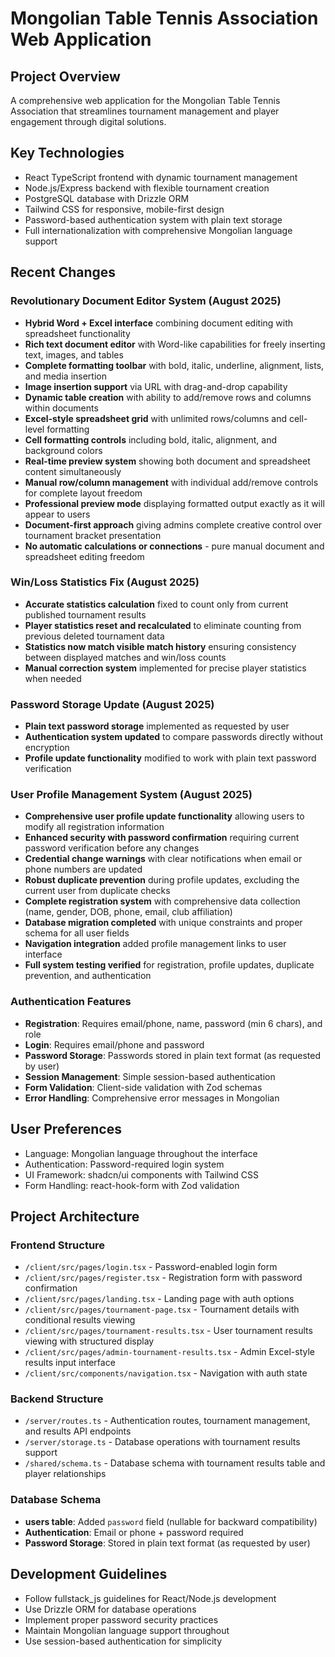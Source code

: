 # Mongolian Table Tennis Association Web Application

## Project Overview
A comprehensive web application for the Mongolian Table Tennis Association that streamlines tournament management and player engagement through digital solutions.

## Key Technologies
- React TypeScript frontend with dynamic tournament management
- Node.js/Express backend with flexible tournament creation
- PostgreSQL database with Drizzle ORM
- Tailwind CSS for responsive, mobile-first design
- Password-based authentication system with plain text storage
- Full internationalization with comprehensive Mongolian language support

## Recent Changes

### Revolutionary Document Editor System (August 2025) 
- **Hybrid Word + Excel interface** combining document editing with spreadsheet functionality
- **Rich text document editor** with Word-like capabilities for freely inserting text, images, and tables
- **Complete formatting toolbar** with bold, italic, underline, alignment, lists, and media insertion
- **Image insertion support** via URL with drag-and-drop capability
- **Dynamic table creation** with ability to add/remove rows and columns within documents
- **Excel-style spreadsheet grid** with unlimited rows/columns and cell-level formatting
- **Cell formatting controls** including bold, italic, alignment, and background colors
- **Real-time preview system** showing both document and spreadsheet content simultaneously
- **Manual row/column management** with individual add/remove controls for complete layout freedom
- **Professional preview mode** displaying formatted output exactly as it will appear to users
- **Document-first approach** giving admins complete creative control over tournament bracket presentation
- **No automatic calculations or connections** - pure manual document and spreadsheet editing freedom

### Win/Loss Statistics Fix (August 2025)
- **Accurate statistics calculation** fixed to count only from current published tournament results
- **Player statistics reset and recalculated** to eliminate counting from previous deleted tournament data
- **Statistics now match visible match history** ensuring consistency between displayed matches and win/loss counts
- **Manual correction system** implemented for precise player statistics when needed

### Password Storage Update (August 2025)
- **Plain text password storage** implemented as requested by user
- **Authentication system updated** to compare passwords directly without encryption
- **Profile update functionality** modified to work with plain text password verification

### User Profile Management System (August 2025)
- **Comprehensive user profile update functionality** allowing users to modify all registration information
- **Enhanced security with password confirmation** requiring current password verification before any changes
- **Credential change warnings** with clear notifications when email or phone numbers are updated
- **Robust duplicate prevention** during profile updates, excluding the current user from duplicate checks
- **Complete registration system** with comprehensive data collection (name, gender, DOB, phone, email, club affiliation)
- **Database migration completed** with unique constraints and proper schema for all user fields
- **Navigation integration** added profile management links to user interface
- **Full system testing verified** for registration, profile updates, duplicate prevention, and authentication

### Authentication Features
- **Registration**: Requires email/phone, name, password (min 6 chars), and role
- **Login**: Requires email/phone and password
- **Password Storage**: Passwords stored in plain text format (as requested by user)
- **Session Management**: Simple session-based authentication
- **Form Validation**: Client-side validation with Zod schemas
- **Error Handling**: Comprehensive error messages in Mongolian

## User Preferences
- Language: Mongolian language throughout the interface
- Authentication: Password-required login system
- UI Framework: shadcn/ui components with Tailwind CSS
- Form Handling: react-hook-form with Zod validation

## Project Architecture

### Frontend Structure
- `/client/src/pages/login.tsx` - Password-enabled login form
- `/client/src/pages/register.tsx` - Registration form with password confirmation
- `/client/src/pages/landing.tsx` - Landing page with auth options
- `/client/src/pages/tournament-page.tsx` - Tournament details with conditional results viewing
- `/client/src/pages/tournament-results.tsx` - User tournament results viewing with structured display
- `/client/src/pages/admin-tournament-results.tsx` - Admin Excel-style results input interface
- `/client/src/components/navigation.tsx` - Navigation with auth state

### Backend Structure
- `/server/routes.ts` - Authentication routes, tournament management, and results API endpoints
- `/server/storage.ts` - Database operations with tournament results support
- `/shared/schema.ts` - Database schema with tournament results table and player relationships

### Database Schema
- **users table**: Added `password` field (nullable for backward compatibility)
- **Authentication**: Email or phone + password required
- **Password Storage**: Stored in plain text format (as requested by user)

## Development Guidelines
- Follow fullstack_js guidelines for React/Node.js development
- Use Drizzle ORM for database operations
- Implement proper password security practices
- Maintain Mongolian language support throughout
- Use session-based authentication for simplicity